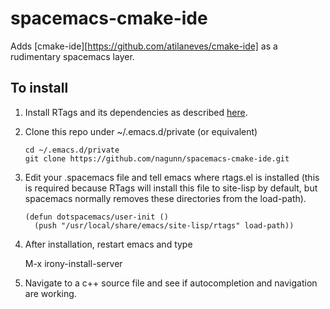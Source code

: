 # spacemacs-cmake-ide

Adds [cmake-ide][https://github.com/atilaneves/cmake-ide] as a rudimentary spacemacs layer.

## To install

1. Install RTags and its dependencies as described [here](https://github.com/andersbakken/rtags).
2. Clone this repo under ~/.emacs.d/private (or equivalent)

    ```Shell
    cd ~/.emacs.d/private
    git clone https://github.com/nagunn/spacemacs-cmake-ide.git
    ```

3. Edit your .spacemacs file and tell emacs where rtags.el is installed (this is required because
   RTags will install this file to site-lisp by default, but spacemacs normally removes these 
   directories from the load-path).
   
    ```Emacs Lisp
    (defun dotspacemacs/user-init ()
      (push "/usr/local/share/emacs/site-lisp/rtags" load-path))
    ```
   
4. After installation, restart emacs and type

    M-x irony-install-server
    
5. Navigate to a c++ source file and see if autocompletion and navigation are working.
